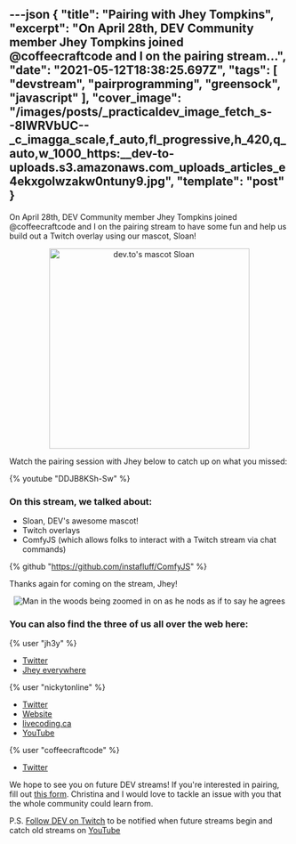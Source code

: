 ---json
{
  "title": "Pairing with Jhey Tompkins",
  "excerpt": "On April 28th, DEV Community member Jhey Tompkins joined @coffeecraftcode and I on the pairing stream...",
  "date": "2021-05-12T18:38:25.697Z",
  "tags": [
    "devstream",
    "pairprogramming",
    "greensock",
    "javascript"
  ],
  "cover_image": "/images/posts/_practicaldev_image_fetch_s--8lWRVbUC--_c_imagga_scale,f_auto,fl_progressive,h_420,q_auto,w_1000_https:__dev-to-uploads.s3.amazonaws.com_uploads_articles_e4ekxgolwzakw0ntuny9.jpg",
  "template": "post"
}
---
On <time datetime="2021-04-28">April 28th</time>, DEV Community member Jhey Tompkins joined @coffeecraftcode and I on the pairing stream to have some fun and help us build out a Twitch overlay using our mascot, Sloan!

<center>

<img alt="dev.to's mascot Sloan" width="360" height="360" src="https://dev-to-uploads.s3.amazonaws.com/uploads/articles/urutyzau41a6gfovx9ze.png" />
 
</center>

Watch the pairing session with Jhey below to catch up on what you missed:

{% youtube "DDJB8KSh-Sw" %}

### On this stream, we talked about:

* Sloan, DEV's awesome mascot!
* Twitch overlays
* ComfyJS (which allows folks to interact with a Twitch stream via chat commands)

{% github "https://github.com/instafluff/ComfyJS" %}

Thanks again for coming on the stream, Jhey!

<center>

![Man in the woods being zoomed in on as he nods as if to say he agrees](https://media.giphy.com/media/NEvPzZ8bd1V4Y/giphy.gif)

</center>

### You can also find the three of us all over the web here:

{% user "jh3y" %}
* [Twitter](https://twitter.com/jh3yy)
* [Jhey everywhere](https://jhey.dev/links)

{% user "nickytonline" %}
* [Twitter](https://twitter.com/nickytonline)
* [Website](https://iamdeveloper.com/)
* [livecoding.ca](https://livecoding.ca)
* [YouTube](https://youtube.iamdeveloper.com)

{% user "coffeecraftcode" %}
* [Twitter](https://twitter.com/coffeecraftcode)

We hope to see you on future DEV streams! If you're interested in pairing, fill out [this form](https://iamdeveloper.com/pair). Christina and I would love to tackle an issue with you that the whole community could learn from.

P.S. [Follow DEV on Twitch](https://twitch.tv/thepracticaldev) to be notified when future streams begin and catch old streams on [YouTube](https://www.youtube.com/c/thepracticaldevteam)
